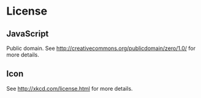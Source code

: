 License
================

JavaScript
----------------

Public domain. See http://creativecommons.org/publicdomain/zero/1.0/ for
more details.

Icon
----------------
See http://xkcd.com/license.html for more details.
